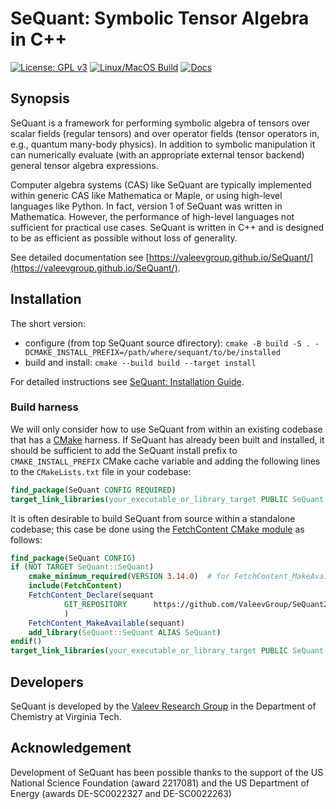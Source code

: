 # SeQuant: Symbolic Tensor Algebra in C++

[![License: GPL v3](https://img.shields.io/badge/License-GPLv3-blue.svg)](h)
[![Linux/MacOS Build](https://github.com/ValeevGroup/SeQuant/actions/workflows/cmake.yml/badge.svg)](https://github.com/ValeevGroup/SeQuant/actions/workflows/cmake.yml)
[![Docs](https://github.com/ValeevGroup/SeQuant/actions/workflows/docs.yml/badge.svg)](https://valeevgroup.github.io/SeQuant)


## Synopsis

SeQuant is a framework for performing symbolic algebra of tensors over scalar fields (regular tensors) and over
operator fields (tensor operators in, e.g., quantum many-body physics).
In addition to symbolic manipulation it can numerically evaluate
(with an appropriate external tensor backend) general
tensor algebra expressions.

Computer algebra systems (CAS) like SeQuant are typically implemented within generic CAS like Mathematica or Maple, or
using high-level languages like Python. In fact, version 1 of SeQuant was written in Mathematica. However, the
performance of high-level languages not sufficient for practical use cases.
SeQuant is written in C++ and is designed to be as efficient as possible without loss of generality.

See detailed documentation see [https://valeevgroup.github.io/SeQuant/](https://valeevgroup.github.io/SeQuant/).

## Installation

The short version:

- configure (from top SeQuant source dfirectory): `cmake -B build -S . -DCMAKE_INSTALL_PREFIX=/path/where/sequant/to/be/installed`
- build and install: `cmake --build build --target install`

For detailed instructions see [SeQuant: Installation Guide](https://valeevgroup.github.io/SeQuant/source/installing.html).


### Build harness
We will only consider how to use SeQuant from within an existing codebase that has a [CMake](https://cmake.org) harness. If SeQuant has already been built and installed, it should be sufficient to add the SeQuant install prefix to `CMAKE_INSTALL_PREFIX` CMake cache variable and adding the following lines to the `CMakeLists.txt` file in your codebase:

```cmake
find_package(SeQuant CONFIG REQUIRED)
target_link_libraries(your_executable_or_library_target PUBLIC SeQuant::SeQuant)
```

It is often desirable to build SeQuant from source within a standalone codebase; this case be done using the [FetchContent CMake module](https://cmake.org/cmake/help/latest/module/FetchContent.html) as follows:

```cmake
find_package(SeQuant CONFIG)
if (NOT TARGET SeQuant::SeQuant)
    cmake_minimum_required(VERSION 3.14.0)  # for FetchContent_MakeAvailable
    include(FetchContent)
    FetchContent_Declare(sequant
            GIT_REPOSITORY      https://github.com/ValeevGroup/SeQuant2.git
            )
    FetchContent_MakeAvailable(sequant)
    add_library(SeQuant::SeQuant ALIAS SeQuant)
endif()
target_link_libraries(your_executable_or_library_target PUBLIC SeQuant::SeQuant)
```

## Developers

SeQuant is developed by the [Valeev Research Group](https://valeevgroup.github.io) in the Department of Chemistry at Virginia Tech.

## Acknowledgement

Development of SeQuant has been possible thanks to the support of the US National Science Foundation (award 2217081) and the US Department of Energy (awards DE-SC0022327 and DE-SC0022263)
